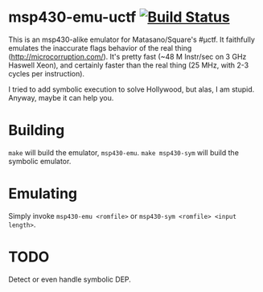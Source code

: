 msp430-emu-uctf [![Build Status](https://travis-ci.org/cemeyer/msp430-emu-uctf.png?branch=master)](https://travis-ci.org/cemeyer/msp430-emu-uctf)
===================

This is an msp430-alike emulator for Matasano/Square's #µctf. It faithfully
emulates the inaccurate flags behavior of the real thing
(http://microcorruption.com/). It's pretty fast (~48 M Instr/sec on 3 GHz
Haswell Xeon), and certainly faster than the real thing (25 MHz, with 2-3
cycles per instruction).

I tried to add symbolic execution to solve Hollywood, but alas, I am stupid.
Anyway, maybe it can help you.

Building
========

`make` will build the emulator, `msp430-emu`. `make msp430-sym` will build
the symbolic emulator.

Emulating
=========

Simply invoke `msp430-emu <romfile>` or `msp430-sym <romfile> <input length>`.

TODO
======

Detect or even handle symbolic DEP.
